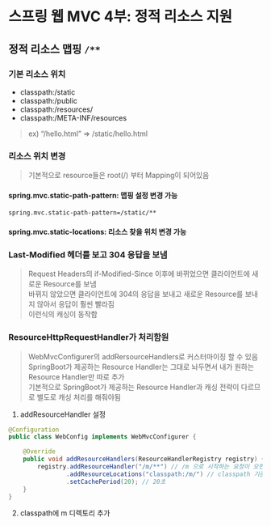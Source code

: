 # 스프링 웹 MVC 4부: 정적 리소스 지원
## 정적 리소스 맵핑 `/**`
### 기본 리소스 위치
- classpath:/static
- classpath:/public
- classpath:/resources/
- classpath:/META-INF/resources
> ex) “/hello.html” => /static/hello.html

### 리소스 위치 변경
> 기본적으로 resource들은 root(/) 부터 Mapping이 되어있음
#### spring.mvc.static-path-pattern: 맵핑 설정 변경 가능
```
spring.mvc.static-path-pattern=/static/**
```
#### spring.mvc.static-locations: 리소스 찾을 위치 변경 가능

### Last-Modified 헤더를 보고 304 응답을 보냄
> Request Headers의 if-Modified-Since 이후에 바뀌었으면 클라이언트에 새로운 Resource를 보냄  
> 바뀌지 않았으면 클라이언트에 304의 응답을 보내고 새로운 Resource를 보내지 않아서 응답이 훨씬 빨라짐  
> 이런식의 캐싱이 동작함  

### ResourceHttpRequestHandler가 처리함원
> WebMvcConfigurer의 addRersourceHandlers로 커스터마이징 할 수 있음  
> SpringBoot가 제공하는 Resource Handler는 그대로 놔두면서 내가 원하는 Resource Handler만 따로 추가  
> 기본적으로 SpringBoot가 제공하는 Resource Handler과 캐싱 전략이 다르므로 별도로 캐싱 처리를 해줘야됨  
1. addResourceHandler 설정
```java
@Configuration
public class WebConfig implements WebMvcConfigurer {

    @Override
    public void addResourceHandlers(ResourceHandlerRegistry registry) {
        registry.addResourceHandler("/m/**") // /m 으로 시작하는 요청이 오면
                .addResourceLocations("classpath:/m/") // classpath 기준으로 m 디렉토리 밑에서 제공
                .setCachePeriod(20); // 20초
    }
}
```

2. classpath에 m 디렉토리 추가